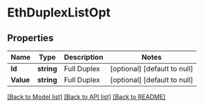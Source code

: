 # EthDuplexListOpt

## Properties
Name | Type | Description | Notes
------------ | ------------- | ------------- | -------------
**Id** | **string** | Full Duplex | [optional] [default to null]
**Value** | **string** | Full Duplex | [optional] [default to null]

[[Back to Model list]](../README.md#documentation-for-models) [[Back to API list]](../README.md#documentation-for-api-endpoints) [[Back to README]](../README.md)

